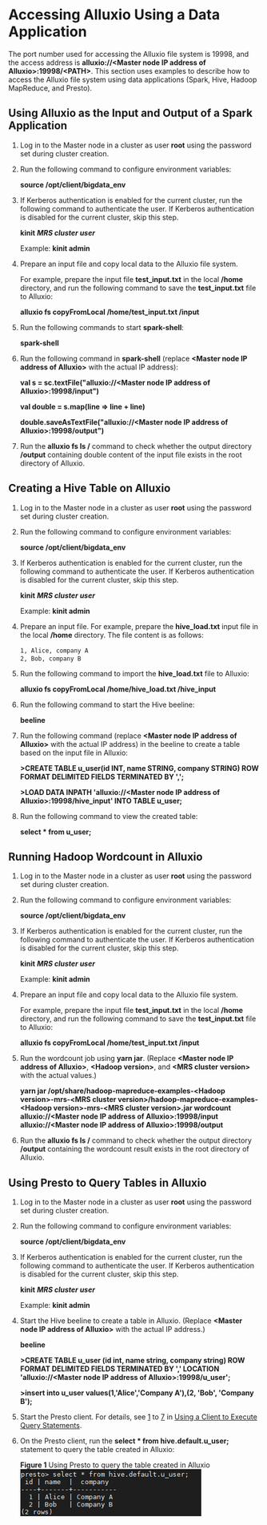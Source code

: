 # Accessing Alluxio Using a Data Application<a name="EN-US_TOPIC_0228886231"></a>

The port number used for accessing the Alluxio file system is 19998, and the access address is  **alluxio://<Master node IP address of Alluxio\>:19998/<PATH\>**. This section uses examples to describe how to access the Alluxio file system using data applications \(Spark, Hive, Hadoop MapReduce, and Presto\).

## Using Alluxio as the Input and Output of a Spark Application<a name="section450673117125"></a>

1.  Log in to the Master node in a cluster as user  **root**  using the password set during cluster creation.
2.  Run the following command to configure environment variables:

    **source /opt/client/bigdata\_env**

3.  If Kerberos authentication is enabled for the current cluster, run the following command to authenticate the user. If Kerberos authentication is disabled for the current cluster, skip this step.

    **kinit** **_MRS cluster user_**

    Example:  **kinit admin**

4.  Prepare an input file and copy local data to the Alluxio file system.

    For example, prepare the input file  **test\_input.txt**  in the local  **/home**  directory, and run the following command to save the  **test\_input.txt**  file to Alluxio:

    **alluxio fs copyFromLocal /home/test\_input.txt /input**

5.  Run the following commands to start  **spark-shell**:

    **spark-shell**

6.  Run the following command in  **spark-shell**  \(replace  **<Master node IP address of Alluxio\>**  with the actual IP address\):

    **val s = sc.textFile\("alluxio://<Master node IP address of Alluxio\>:19998/input"\)**

    **val double = s.map\(line =\> line + line\)**

    **double.saveAsTextFile\("alluxio://<Master node IP address of Alluxio\>:19998/output"\)**

7.  Run the  **alluxio fs ls /**  command to check whether the output directory  **/output**  containing double content of the input file exists in the root directory of Alluxio.

## Creating a Hive Table on Alluxio<a name="section7925727121811"></a>

1.  Log in to the Master node in a cluster as user  **root**  using the password set during cluster creation.
2.  Run the following command to configure environment variables:

    **source /opt/client/bigdata\_env**

3.  If Kerberos authentication is enabled for the current cluster, run the following command to authenticate the user. If Kerberos authentication is disabled for the current cluster, skip this step.

    **kinit** **_MRS cluster user_**

    Example:  **kinit admin**

4.  Prepare an input file. For example, prepare the  **hive\_load.txt**  input file in the local  **/home**  directory. The file content is as follows:

    ```
    1, Alice, company A
    2, Bob, company B
    ```

5.  Run the following command to import the  **hive\_load.txt**  file to Alluxio:

    **alluxio fs copyFromLocal /home/hive\_load.txt /hive\_input**

6.  Run the following command to start the Hive beeline:

    **beeline**

7.  Run the following command \(replace  **<Master node IP address of Alluxio\>**  with the actual IP address\) in the beeline to create a table based on the input file in Alluxio:

    **\>CREATE TABLE u\_user\(id INT, name STRING, company STRING\) ROW FORMAT DELIMITED FIELDS TERMINATED BY ',';**

    **\>LOAD DATA INPATH 'alluxio://<Master node IP address of Alluxio\>:19998/hive\_input'  INTO TABLE u\_user;**

8.  Run the following command to view the created table:

    **select \* from u\_user;**


## Running Hadoop Wordcount in Alluxio<a name="section12420127102313"></a>

1.  Log in to the Master node in a cluster as user  **root**  using the password set during cluster creation.
2.  Run the following command to configure environment variables:

    **source /opt/client/bigdata\_env**

3.  If Kerberos authentication is enabled for the current cluster, run the following command to authenticate the user. If Kerberos authentication is disabled for the current cluster, skip this step.

    **kinit** **_MRS cluster user_**

    Example:  **kinit admin**

4.  Prepare an input file and copy local data to the Alluxio file system.

    For example, prepare the input file  **test\_input.txt**  in the local  **/home**  directory, and run the following command to save the  **test\_input.txt**  file to Alluxio:

    **alluxio fs copyFromLocal /home/test\_input.txt /input**

5.  Run the wordcount job using  **yarn jar**. \(Replace  **<Master node IP address of Alluxio\>**,  **<Hadoop version\>**, and  **<MRS cluster version\>**  with the actual values.\)

    **yarn jar /opt/share/hadoop-mapreduce-examples-<Hadoop version\>-mrs-<MRS cluster version\>/hadoop-mapreduce-examples-<Hadoop version\>-mrs-<MRS cluster version\>.jar wordcount alluxio://<Master node IP address of Alluxio\>:19998/input alluxio://<Master node IP address of Alluxio\>:19998/output**

6.  Run the  **alluxio fs ls /**  command to check whether the output directory  **/output**  containing the wordcount result exists in the root directory of Alluxio.

## Using Presto to Query Tables in Alluxio<a name="section494714103266"></a>

1.  Log in to the Master node in a cluster as user  **root**  using the password set during cluster creation.
2.  Run the following command to configure environment variables:

    **source /opt/client/bigdata\_env**

3.  If Kerberos authentication is enabled for the current cluster, run the following command to authenticate the user. If Kerberos authentication is disabled for the current cluster, skip this step.

    **kinit** **_MRS cluster user_**

    Example:  **kinit admin**

4.  Start the Hive beeline to create a table in Alluxio. \(Replace  **<Master node IP address of Alluxio\>**  with the actual IP address.\)

    **beeline**

    **\>CREATE TABLE u\_user \(id int, name string, company string\) ROW FORMAT DELIMITED FIELDS TERMINATED BY ',' LOCATION 'alluxio://<Master node IP address of Alluxio\>:19998/u\_user';**

    **\>insert into u\_user values\(1,'Alice','Company A'\),\(2, 'Bob', 'Company B'\);**

5.  Start the Presto client. For details, see  [1](using-a-client-to-execute-query-statements.md#li9368161132311)  to  [7](using-a-client-to-execute-query-statements.md#li15202527183812)  in  [Using a Client to Execute Query Statements](using-a-client-to-execute-query-statements.md).
6.  On the Presto client, run the  **select \* from hive.default.u\_user;**  statement to query the table created in Alluxio:

    **Figure  1**  Using Presto to query the table created in Alluxio<a name="fig129013018357"></a>  
    ![](figures/using-presto-to-query-the-table-created-in-alluxio.png "using-presto-to-query-the-table-created-in-alluxio")


